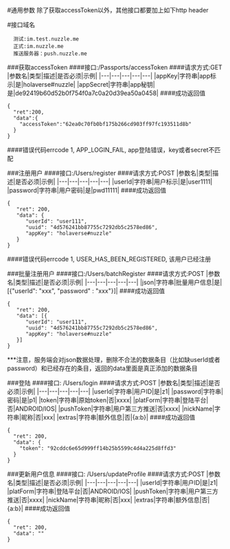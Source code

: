 #通用参数
除了获取accessToken以外，其他接口都要加上如下http header


#接口域名
```
  测试:im.test.nuzzle.me
  正式:im.nuzzle.me
  推送服务器：push.nuzzle.me
```

###获取accessToken
####接口:/Passports/accessToken
####请求方式:GET
|参数名|类型|描述|是否必须|示例|
|---|---|---|---|---|
|appKey|字符串|app标示|是|holaverse#nuzzle|
|appSecret|字符串|app秘钥|是|de92419b60d52b0f754f0a7c0a20d39ea50a0458|
####成功返回值
```
{
  "ret":200,
  "data":{
    "accessToken":"62ea0c70fb0bf175b266cd903ff97fc193511d8b"
  }
}
```
####错误代码errcode
1, APP_LOGIN_FAIL, app登陆错误，key或者secret不匹配


###注册用户
####接口:/Users/register
####请求方式:POST
|参数名|类型|描述|是否必须|示例|
|---|---|---|---|---|
|userId|字符串|用户标示|是|user1111|
|password|字符串|用户密码|是|pwd11111|
####成功返回值
```
{
   "ret": 200,
   "data": {
      "userId": "user111",
      "uuid": "4d576241bb87755c7292db5c2578ed86",
      "appKey": "holaverse#nuzzle"
   }
}

```
####错误代码errcode
1, USER_HAS_BEEN_REGISTERED, 该用户已经注册

###批量注册用户
####接口:/Users/batchRegister
####请求方式:POST
|参数名|类型|描述|是否必须|示例|
|---|---|---|---|---|
|json|字符串|批量用户信息|是|[{"userId": "xxx", "password" : "xxx"}]|
####成功返回值
```
{
   "ret": 200,
   "data": [{
      "userId": "user111",
      "uuid": "4d576241bb87755c7292db5c2578ed86",
      "appKey": "holaverse#nuzzle"
   }]
}
```
***注意，服务端会对json数据处理，删除不合法的数据条目（比如缺userId或者password）和已经存在的条目，返回的data里面是真正添加的数据条目

###登陆
####接口: /Users/login
####请求方式:POST
|参数名|类型|描述|是否必须|示例|
|---|---|---|---|---|
|userId|字符串|用户ID|是|z1|
|password|字符串|密码|是|p1|
|token|字符串|原始token|否|xxxx|
|platForm|字符串|登陆平台|否|ANDROID/IOS|
|pushToken|字符串|用户第三方推送|否|xxxx|
|nickName|字符串|昵称|否|xxx|
|extras|字符串|额外信息|否|{a:b}|
####成功返回值
```
{
  "ret": 200,
  "data": {
    "token": "92cddc6e65d999ff14b25b5599c4d4a225d8ffd3"
  }
}
```

###更新用户信息
####接口: /Users/updateProfile
####请求方式:POST
|参数名|类型|描述|是否必须|示例|
|---|---|---|---|---|
|userId|字符串|用户ID|是|z1|
|platForm|字符串|登陆平台|否|ANDROID/IOS|
|pushToken|字符串|用户第三方推送|否|xxxx|
|nickName|字符串|昵称|否|xxx|
|extras|字符串|额外信息|否|{a:b}|
####成功返回值
```
{
  "ret": 200,
  "data": ""
}
```

